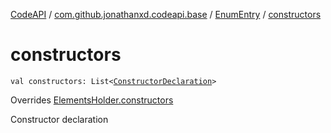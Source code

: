 [CodeAPI](../../index.md) / [com.github.jonathanxd.codeapi.base](../index.md) / [EnumEntry](index.md) / [constructors](.)

# constructors

`val constructors: List<`[`ConstructorDeclaration`](../-constructor-declaration/index.md)`>`

Overrides [ElementsHolder.constructors](../-elements-holder/constructors.md)

Constructor declaration

